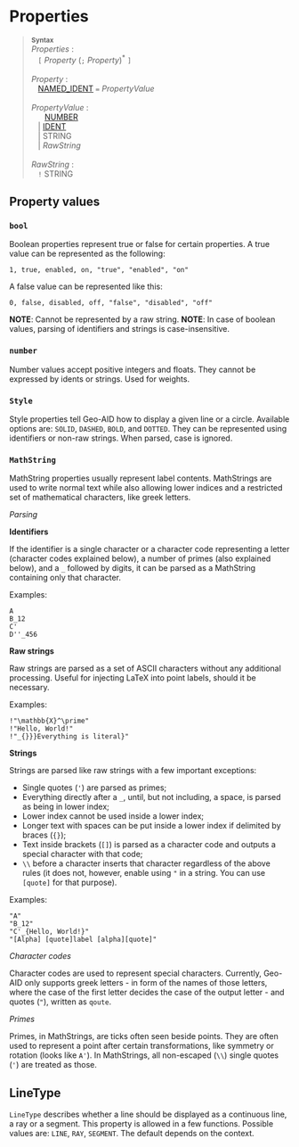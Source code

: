 # Properties

> <sup>**Syntax**</sup>\
> *Properties* :\
> &nbsp;&nbsp; `[` *Property* (`;` *Property*)<sup>\*</sup> `]`\
> \
> *Property* :\
> &nbsp;&nbsp; [NAMED_IDENT](identifiers.md) `=` *PropertyValue*\
> \
> *PropertyValue* :\
> &nbsp;&nbsp; &nbsp;&nbsp; [NUMBER](numbers.md)\
> &nbsp;&nbsp; | [IDENT](identifiers.md)\
> &nbsp;&nbsp; | STRING\
> &nbsp;&nbsp; | *RawString*\
> \
> *RawString* :\
> &nbsp;&nbsp; `!` STRING

## Property values

### `bool`

Boolean properties represent true or false for certain properties. A true value can be represented as the following:

```
1, true, enabled, on, "true", "enabled", "on"
```

A false value can be represented like this:

```
0, false, disabled, off, "false", "disabled", "off"
```

**NOTE**: Cannot be represented by a raw string.
**NOTE**: In case of boolean values, parsing of identifiers and strings is case-insensitive.

### `number`

Number values accept positive integers and floats. They cannot be expressed by idents or strings. Used for weights.

### `Style`

Style properties tell Geo-AID how to display a given line or a circle. Available options are: `SOLID`, `DASHED`, `BOLD`, and `DOTTED`. They can be represented using identifiers or non-raw strings. When parsed, case is ignored.

### `MathString`

MathString properties usually represent label contents. MathStrings are used to write normal text while also allowing lower indices and a restricted set of mathematical characters, like greek letters.

*Parsing*

**Identifiers**

If the identifier is a single character or a character code representing a letter (character codes explained below), a number of primes (also explained below), and a `_` followed by digits, it can be parsed as a MathString containing only that character.

Examples:

```
A
B_12
C'
D''_456
```

**Raw strings**

Raw strings are parsed as a set of ASCII characters without any additional processing. Useful for injecting LaTeX into point labels, should it be necessary.

Examples:

```
!"\mathbb{X}^\prime"
!"Hello, World!"
!"_{}}}Everything is literal}"
```

**Strings**

Strings are parsed like raw strings with a few important exceptions:

* Single quotes (`'`) are parsed as primes;
* Everything directly after a `_`, until, but not including, a space, is parsed as being in lower index;
* Lower index cannot be used inside a lower index;
* Longer text with spaces can be put inside a lower index if delimited by braces (`{}`);
* Text inside brackets (`[]`) is parsed as a character code and outputs a special character with that code;
* `\\` before a character inserts that character regardless of the above rules (it does not, however, enable using `"` in a string. You can use `[quote]` for that purpose).

Examples:

```
"A"
"B_12"
"C'_{Hello, World!}"
"[Alpha] [quote]label [alpha][quote]"
```

*Character codes*

Character codes are used to represent special characters. Currently, Geo-AID only supports greek letters - in form of the names of those letters, where the case of the first letter decides the case of the output letter - and quotes (`"`), written as `qoute`.

*Primes*

Primes, in MathStrings, are ticks often seen beside points. They are often used to represent a point after certain transformations, like symmetry or rotation (looks like `A'`). In MathStrings, all non-escaped (`\\`) single quotes (`'`) are treated as those.

## LineType

`LineType` describes whether a line should be displayed as a continuous line, a ray or a segment. This property is allowed in a few functions. Possible values are: `LINE`, `RAY`, `SEGMENT`. The default depends on the context.